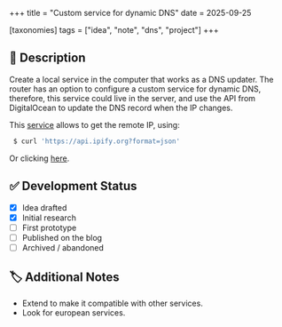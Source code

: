+++
title = "Custom service for dynamic DNS"
date = 2025-09-25

[taxonomies]
tags = ["idea", "note", "dns", "project"]
+++

## 📄 Description

Create a local service in the computer that works as a DNS updater. The router has an
option to configure a custom service for dynamic DNS, therefore, this service could
live in the server, and use the API from DigitalOcean to update the DNS record when
the IP changes.

This [service](https://www.ipify.org/) allows to get the remote IP, using:

```bash
 $ curl 'https://api.ipify.org?format=json'
 ```

 Or clicking [here](https://api.ipify.org/).

## ✅ Development Status

- [x] Idea drafted
- [x] Initial research
- [ ] First prototype
- [ ] Published on the blog
- [ ] Archived / abandoned

## 🏷️ Additional Notes

- Extend to make it compatible with other services.
- Look for european services.
